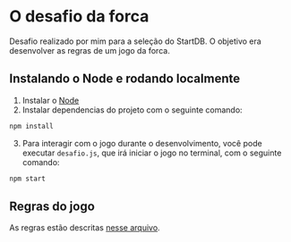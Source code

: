 # O desafio da forca

Desafio realizado por mim para a seleção do StartDB. O objetivo era desenvolver as regras de um jogo da forca.

## Instalando o Node e rodando localmente

1. Instalar o [Node](https://nodejs.org/en/)
2. Instalar dependencias do projeto com o seguinte comando:

```bash
npm install
```

3. Para interagir com o jogo durante o desenvolvimento, você pode executar `desafio.js`, que irá iniciar o jogo no terminal, com o seguinte comando:

```bash
npm start
```

## Regras do jogo

As regras estão descritas [nesse arquivo](docs/Regras.md).
